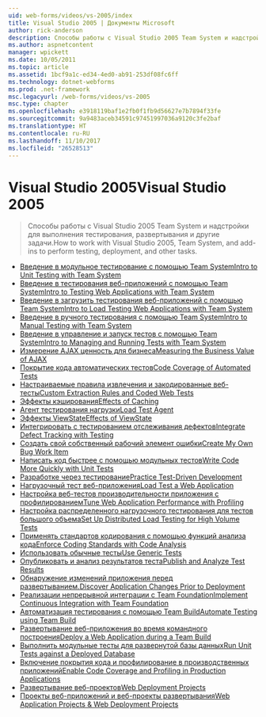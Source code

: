 ```yaml
---
uid: web-forms/videos/vs-2005/index
title: Visual Studio 2005 | Документы Microsoft
author: rick-anderson
description: Способы работы с Visual Studio 2005 Team System и надстройки для выполнения тестирования, развертывания и другие задачи.
ms.author: aspnetcontent
manager: wpickett
ms.date: 10/05/2011
ms.topic: article
ms.assetid: 1bcf9a1c-ed34-4ed0-ab91-253df08fc6ff
ms.technology: dotnet-webforms
ms.prod: .net-framework
msc.legacyurl: /web-forms/videos/vs-2005
msc.type: chapter
ms.openlocfilehash: e3918119baf1e2fb0f1fb9d56627e7b7894f33fe
ms.sourcegitcommit: 9a9483aceb34591c97451997036a9120c3fe2baf
ms.translationtype: HT
ms.contentlocale: ru-RU
ms.lasthandoff: 11/10/2017
ms.locfileid: "26528513"
---
```

<a name="visual-studio-2005"></a><span data-ttu-id="4c426-103">Visual Studio 2005</span><span class="sxs-lookup"><span data-stu-id="4c426-103">Visual Studio 2005</span></span>
====================
> <span data-ttu-id="4c426-104">Способы работы с Visual Studio 2005 Team System и надстройки для выполнения тестирования, развертывания и другие задачи.</span><span class="sxs-lookup"><span data-stu-id="4c426-104">How to work with Visual Studio 2005, Team System, and add-ins to perform testing, deployment, and other tasks.</span></span>


- [<span data-ttu-id="4c426-105">Введение в модульное тестирование с помощью Team System</span><span class="sxs-lookup"><span data-stu-id="4c426-105">Intro to Unit Testing with Team System</span></span>](introduction-to-unit-testing-with-team-system.md)
- [<span data-ttu-id="4c426-106">Введение в тестирования веб-приложений с помощью Team System</span><span class="sxs-lookup"><span data-stu-id="4c426-106">Intro to Testing Web Applications with Team System</span></span>](introduction-to-testing-web-applications-with-team-system.md)
- [<span data-ttu-id="4c426-107">Введение в загрузить тестирования веб-приложений с помощью Team System</span><span class="sxs-lookup"><span data-stu-id="4c426-107">Intro to Load Testing Web Applications with Team System</span></span>](introduction-to-load-testing-web-applications-with-team-system.md)
- [<span data-ttu-id="4c426-108">Введение в ручного тестирования с помощью Team System</span><span class="sxs-lookup"><span data-stu-id="4c426-108">Intro to Manual Testing with Team System</span></span>](introduction-to-manual-testing-with-team-system.md)
- [<span data-ttu-id="4c426-109">Введение в управление и запуск тестов с помощью Team System</span><span class="sxs-lookup"><span data-stu-id="4c426-109">Intro to Managing and Running Tests with Team System</span></span>](introduction-to-managing-and-running-tests-with-team-system.md)
- [<span data-ttu-id="4c426-110">Измерение AJAX ценность для бизнеса</span><span class="sxs-lookup"><span data-stu-id="4c426-110">Measuring the Business Value of AJAX</span></span>](measuring-the-business-value-of-ajax.md)
- [<span data-ttu-id="4c426-111">Покрытие кода автоматических тестов</span><span class="sxs-lookup"><span data-stu-id="4c426-111">Code Coverage of Automated Tests</span></span>](code-coverage-of-automated-tests.md)
- [<span data-ttu-id="4c426-112">Настраиваемые правила извлечения и закодированные веб-тесты</span><span class="sxs-lookup"><span data-stu-id="4c426-112">Custom Extraction Rules and Coded Web Tests</span></span>](custom-extraction-rules-and-coded-web-tests.md)
- [<span data-ttu-id="4c426-113">Эффекты кэширования</span><span class="sxs-lookup"><span data-stu-id="4c426-113">Effects of Caching</span></span>](the-effects-of-caching.md)
- [<span data-ttu-id="4c426-114">Агент тестирования нагрузки</span><span class="sxs-lookup"><span data-stu-id="4c426-114">Load Test Agent</span></span>](using-the-load-test-agent.md)
- [<span data-ttu-id="4c426-115">Эффекты ViewState</span><span class="sxs-lookup"><span data-stu-id="4c426-115">Effects of ViewState</span></span>](the-effects-of-viewstate.md)
- [<span data-ttu-id="4c426-116">Интегрировать с тестированием отслеживания дефектов</span><span class="sxs-lookup"><span data-stu-id="4c426-116">Integrate Defect Tracking with Testing</span></span>](how-do-i-integrate-defect-tracking-with-testing.md)
- [<span data-ttu-id="4c426-117">Создать свой собственный рабочий элемент ошибки</span><span class="sxs-lookup"><span data-stu-id="4c426-117">Create My Own Bug Work Item</span></span>](how-do-i-create-my-own-bug-work-item.md)
- [<span data-ttu-id="4c426-118">Написать код быстрее с помощью модульных тестов</span><span class="sxs-lookup"><span data-stu-id="4c426-118">Write Code More Quickly with Unit Tests</span></span>](how-do-i-write-code-more-quickly-with-unit-tests.md)
- [<span data-ttu-id="4c426-119">Разработке через тестирование</span><span class="sxs-lookup"><span data-stu-id="4c426-119">Practice Test-Driven Development</span></span>](how-do-i-practice-test-driven-development.md)
- [<span data-ttu-id="4c426-120">Нагрузочный тест веб-приложения</span><span class="sxs-lookup"><span data-stu-id="4c426-120">Load Test a Web Application</span></span>](how-do-i-load-test-a-web-application.md)
- [<span data-ttu-id="4c426-121">Настройка веб-тестов производительности приложения с профилированием</span><span class="sxs-lookup"><span data-stu-id="4c426-121">Tune Web Application Performance with Profiling</span></span>](how-do-i-tune-web-application-performance-with-profiling.md)
- [<span data-ttu-id="4c426-122">Настройка распределенного нагрузочного тестирования для тестов большого объема</span><span class="sxs-lookup"><span data-stu-id="4c426-122">Set Up Distributed Load Testing for High Volume Tests</span></span>](how-do-i-set-up-distributed-load-testing-for-high-volume-tests.md)
- [<span data-ttu-id="4c426-123">Применять стандартов кодирования с помощью функций анализа кода</span><span class="sxs-lookup"><span data-stu-id="4c426-123">Enforce Coding Standards with Code Analysis</span></span>](how-do-i-enforce-coding-standards-with-code-analysis.md)
- [<span data-ttu-id="4c426-124">Использовать обычные тесты</span><span class="sxs-lookup"><span data-stu-id="4c426-124">Use Generic Tests</span></span>](how-do-i-use-generic-tests.md)
- [<span data-ttu-id="4c426-125">Опубликовать и анализ результатов теста</span><span class="sxs-lookup"><span data-stu-id="4c426-125">Publish and Analyze Test Results</span></span>](how-do-i-publish-and-analyze-test-results.md)
- [<span data-ttu-id="4c426-126">Обнаружение изменений приложения перед развертыванием.</span><span class="sxs-lookup"><span data-stu-id="4c426-126">Discover Application Changes Prior to Deployment</span></span>](how-do-i-discover-application-changes-prior-to-deployment.md)
- [<span data-ttu-id="4c426-127">Реализации непрерывной интеграции с Team Foundation</span><span class="sxs-lookup"><span data-stu-id="4c426-127">Implement Continuous Integration with Team Foundation</span></span>](how-do-i-implement-continuous-integration-with-team-foundation.md)
- [<span data-ttu-id="4c426-128">Автоматизация тестирования с помощью Team Build</span><span class="sxs-lookup"><span data-stu-id="4c426-128">Automate Testing using Team Build</span></span>](how-do-i-automate-testing-using-team-build.md)
- [<span data-ttu-id="4c426-129">Развертывание веб-приложения во время командного построения</span><span class="sxs-lookup"><span data-stu-id="4c426-129">Deploy a Web Application during a Team Build</span></span>](how-do-i-deploy-a-web-application-during-a-team-build.md)
- [<span data-ttu-id="4c426-130">Выполнить модульные тесты для развернутой базы данных</span><span class="sxs-lookup"><span data-stu-id="4c426-130">Run Unit Tests against a Deployed Database</span></span>](how-do-i-run-unit-tests-against-a-deployed-database.md)
- [<span data-ttu-id="4c426-131">Включение покрытия кода и профилирование в производственных приложений</span><span class="sxs-lookup"><span data-stu-id="4c426-131">Enable Code Coverage and Profiling in Production Applications</span></span>](how-do-i-enable-code-coverage-and-profiling-in-production-applications.md)
- [<span data-ttu-id="4c426-132">Развертывание веб-проектов</span><span class="sxs-lookup"><span data-stu-id="4c426-132">Web Deployment Projects</span></span>](web-deployment-projects.md)
- [<span data-ttu-id="4c426-133">Проекты веб-приложений и веб-проекты развертывания</span><span class="sxs-lookup"><span data-stu-id="4c426-133">Web Application Projects & Web Deployment Projects</span></span>](web-application-projects-web-deployment-projects.md)
